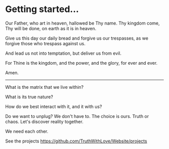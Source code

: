 # Getting started...

Our Father, who art in heaven, hallowed be Thy name.
Thy kingdom come, Thy will be done, on earth as it is in heaven.

Give us this day our daily bread and forgive us our trespasses,
as we forgive those who trespass against us.

And lead us not into temptation, but deliver us from evil.

For Thine is the kingdom, and the power, and the glory,
for ever and ever.

Amen.

-------- 

What is the matrix that we live within?

What is its true nature?

How do we best interact with it, and it with us?

Do we want to unplug? We don't have to.  The choice is ours. Truth or chaos. Let's discover reality together.

We need each other.

See the projects
https://github.com/TruthWithLove/Website/projects
